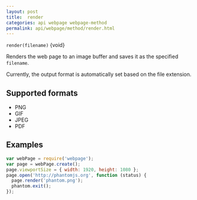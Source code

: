 ```yaml
---
layout: post
title:  render
categories: api webpage webpage-method
permalink: api/webpage/method/render.html
---
```


`render(filename)` {void}

Renders the web page to an image buffer and saves it as the specified `filename`.

Currently, the output format is automatically set based on the file extension.

## Supported formats

* PNG
* GIF
* JPEG
* PDF

## Examples

```javascript
var webPage = require('webpage');
var page = webPage.create();
page.viewportSize = { width: 1920, height: 1080 };
page.open('http://phantomjs.org', function (status) {
  page.render('phantom.png');
  phantom.exit();
});
```








